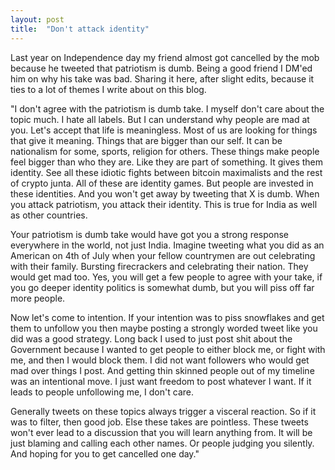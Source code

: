 ```yaml
---
layout: post
title:  "Don't attack identity"
---
```


Last year on Independence day my friend almost got cancelled by the mob because he tweeted that patriotism is dumb. Being a good friend I DM'ed him on why his take was bad. Sharing it here, after slight edits, because it ties to a lot of themes I write about on this blog.

"I don't agree with the patriotism is dumb take. I myself don't care about the topic much. I hate all labels. But I can understand why people are mad at you. Let's accept that life is meaningless. Most of us are looking for things that give it meaning. Things that are bigger than our self. It can be nationalism for some, sports, religion for others. These things make people feel bigger than who they are. Like they are part of something. It gives them identity. See all these idiotic fights between bitcoin maximalists and the rest of crypto junta. All of these are identity games. But people are invested in these identities. And you won't get away by tweeting that X is dumb. When you attack patriotism, you attack their identity. This is true for India as well as other countries.

Your patriotism is dumb take would have got you a strong response everywhere in the world, not just India. Imagine tweeting what you did as an American on 4th of July when your fellow countrymen are out celebrating with their family. Bursting firecrackers and celebrating their nation. They would get mad too. Yes, you will get a few people to agree with your take, if you go deeper identity politics is somewhat dumb, but you will piss off far more people.

Now let's come to intention. If your intention was to piss snowflakes and get them to unfollow you then maybe posting a strongly worded tweet like you did was a good strategy. Long back I used to just post shit about the Government because I wanted to get people to either block me, or fight with me, and then I would block them. I did not want followers who would get mad over things I post. And getting thin skinned people out of my timeline was an intentional move. I just want freedom to post whatever I want. If it leads to people unfollowing me, I don't care.

Generally tweets on these topics always trigger a visceral reaction. So if it was to filter, then good job. Else these takes are pointless. These tweets won't ever lead to a discussion that you will learn anything from. It will be just blaming and calling each other names. Or people judging you silently. And hoping for you to get cancelled one day."
